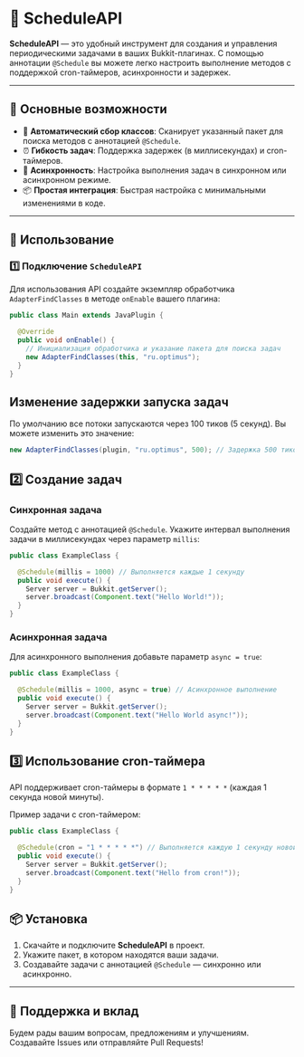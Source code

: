 # 📜 ScheduleAPI  

**ScheduleAPI** — это удобный инструмент для создания и управления периодическими задачами в ваших Bukkit-плагинах. С помощью аннотации `@Schedule` вы можете легко настроить выполнение методов с поддержкой cron-таймеров, асинхронности и задержек.

---

## 🚀 Основные возможности
- 🧩 **Автоматический сбор классов**: Сканирует указанный пакет для поиска методов с аннотацией `@Schedule`.  
- ⏰ **Гибкость задач**: Поддержка задержек (в миллисекундах) и cron-таймеров.  
- 🔄 **Асинхронность**: Настройка выполнения задач в синхронном или асинхронном режиме.  
- 📦 **Простая интеграция**: Быстрая настройка с минимальными изменениями в коде.

---

## 📖 Использование

### 1️⃣ Подключение `ScheduleAPI`

Для использования API создайте экземпляр обработчика `AdapterFindClasses` в методе `onEnable` вашего плагина:

```java
public class Main extends JavaPlugin {

  @Override
  public void onEnable() {
    // Инициализация обработчика и указание пакета для поиска задач
    new AdapterFindClasses(this, "ru.optimus");
  }
}
```
## Изменение задержки запуска задач  
По умолчанию все потоки запускаются через 100 тиков (5 секунд). Вы можете изменить это значение:  

```java
new AdapterFindClasses(plugin, "ru.optimus", 500); // Задержка 500 тиков
```
## 2️⃣ Создание задач  

### Синхронная задача  
Создайте метод с аннотацией `@Schedule`. Укажите интервал выполнения задачи в миллисекундах через параметр `millis`:  

```java
public class ExampleClass {

  @Schedule(millis = 1000) // Выполняется каждые 1 секунду
  public void execute() {
    Server server = Bukkit.getServer();
    server.broadcast(Component.text("Hello World!"));
  }
}
```
### Асинхронная задача  
Для асинхронного выполнения добавьте параметр `async = true`:  

```java
public class ExampleClass {

  @Schedule(millis = 1000, async = true) // Асинхронное выполнение
  public void execute() {
    Server server = Bukkit.getServer();
    server.broadcast(Component.text("Hello World async!"));
  }
}
```
## 3️⃣ Использование cron-таймера  
API поддерживает cron-таймеры в формате `1 * * * * *` (каждая 1 секунда новой минуты).  

Пример задачи с cron-таймером:  

```java
public class ExampleClass {

  @Schedule(cron = "1 * * * * *") // Выполняется каждую 1 секунду новой минуты
  public void execute() {
    Server server = Bukkit.getServer();
    server.broadcast(Component.text("Hello from cron!"));
  }
}
```

## 📦 Установка  
1. Скачайте и подключите **ScheduleAPI** в проект.  
2. Укажите пакет, в котором находятся ваши задачи.  
3. Создавайте задачи с аннотацией `@Schedule` — синхронно или асинхронно.  

---

## 🤝 Поддержка и вклад  
Будем рады вашим вопросам, предложениям и улучшениям. Создавайте Issues или отправляйте Pull Requests!  




